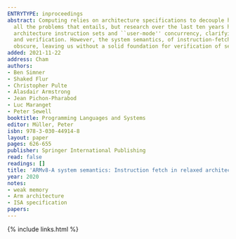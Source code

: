 ```yaml
---
ENTRYTYPE: inproceedings
abstract: Computing relies on architecture specifications to decouple hardware and software development. Historically these have been prose documents, with
  all the problems that entails, but research over the last ten years has developed rigorous and executable-as-test-oracle specifications of mainstream
  architecture instruction sets and ``user-mode'' concurrency, clarifying architectures and bringing them into the scope of programming-language semantics
  and verification. However, the system semantics, of instruction-fetch and cache maintenance, exceptions and interrupts, and address translation, remains
  obscure, leaving us without a solid foundation for verification of security-critical systems software.
added: 2021-11-22
address: Cham
authors:
- Ben Simner
- Shaked Flur
- Christopher Pulte
- Alasdair Armstrong
- Jean Pichon-Pharabod
- Luc Maranget
- Peter Sewell
booktitle: Programming Languages and Systems
editor: Müller, Peter
isbn: 978-3-030-44914-8
layout: paper
pages: 626-655
publisher: Springer International Publishing
read: false
readings: []
title: 'ARMv8-A system semantics: Instruction fetch in relaxed architectures'
year: 2020
notes:
- weak memory
- Arm architecture
- ISA specification
papers:
---
```

{% include links.html %}
